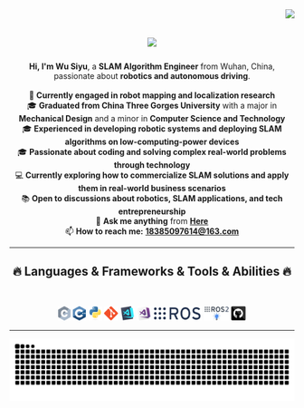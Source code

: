 <img align="right" src="https://visitor-badge.laobi.icu/badge?page_id=CTGUMARK.CTGUMARK">

<h1 align="center">
  <a href="https://git.io/typing-svg">
    <img src="https://readme-typing-svg.herokuapp.com/?lines=Hello,+There!+👋;This+is+siyu+wu....;Nice+to+meet+you!&center=true&size=30">
  </a>
</h1>



<p align="center">
  <strong>Hi, I'm Wu Siyu</strong>, a <strong>SLAM Algorithm Engineer</strong> from Wuhan, China, passionate about <strong>robotics and autonomous driving</strong>.
  <br><br>
  🔬 <strong>Currently engaged in robot mapping and localization research</strong><br>
  🎓 <strong>Graduated from China Three Gorges University</strong> with a major in <strong>Mechanical Design</strong> and a minor in <strong>Computer Science and Technology</strong><br>
  🎓 <strong>Experienced in developing robotic systems and deploying SLAM algorithms on low-computing-power devices</strong><br>
  🎓 <strong>Passionate about coding and solving complex real-world problems through technology</strong><br>
  💻 <strong>Currently exploring how to commercialize SLAM solutions and apply them in real-world business scenarios</strong><br>
  📚 <strong>Open to discussions about robotics, SLAM applications, and tech entrepreneurship</strong><br>
  💬 <strong>Ask me anything</strong> from <a href="git@github.com:CTGUMARK/CTGUMARK.git/issues" title="Issues"><strong>Here</strong></a><br>
  📫 <strong>How to reach me:</strong> <a href="mailto:18385097614@163.com"><strong>18385097614@163.com</strong></a>
</p>


<hr>
<h2 align="center">🔥 Languages & Frameworks & Tools & Abilities 🔥</h2>
<br>
<p align="center">
  <code><img title="C" height="25" src="images/c.svg"></code>
  <code><img title="C++" height="25" src="images/cpp.svg"></code>
  <code><img title="Python" height="25" src="images/python-original.svg"></code>
  <code><img title="Git" height="25" src="images/git-original.svg"></code>
  <code><img title="Visual Studio Code" height="25" src="images/vscode.png"></code>
  <code><img title="Microsoft Visual Studio" height="25" src="images/visualstudio.png"></code>
  <code><img title="Android" height="25" src="images/ros_logo.svg.png"></code>
  <code><img title="GitHub" height="25" src="images/ros2.jpg"></code>
  <code><img title="GitHub" height="25" src="images/github.svg"></code>
</p>
<hr>
<div style="text-align: center;">
  <picture>
    <source media="(prefers-color-scheme: dark)" srcset="https://raw.githubusercontent.com/Peter-JXL/Peter-JXL/output/github-contribution-grid-snake-dark.svg">
    <source media="(prefers-color-scheme: light)" srcset="https://raw.githubusercontent.com/Peter-JXL/Peter-JXL/output/github-contribution-grid-snake.svg">
    <img alt="github contribution grid snake animation" src="https://raw.githubusercontent.com/Peter-JXL/Peter-JXL/output/github-contribution-grid-snake.svg">
  </picture>
</div>

